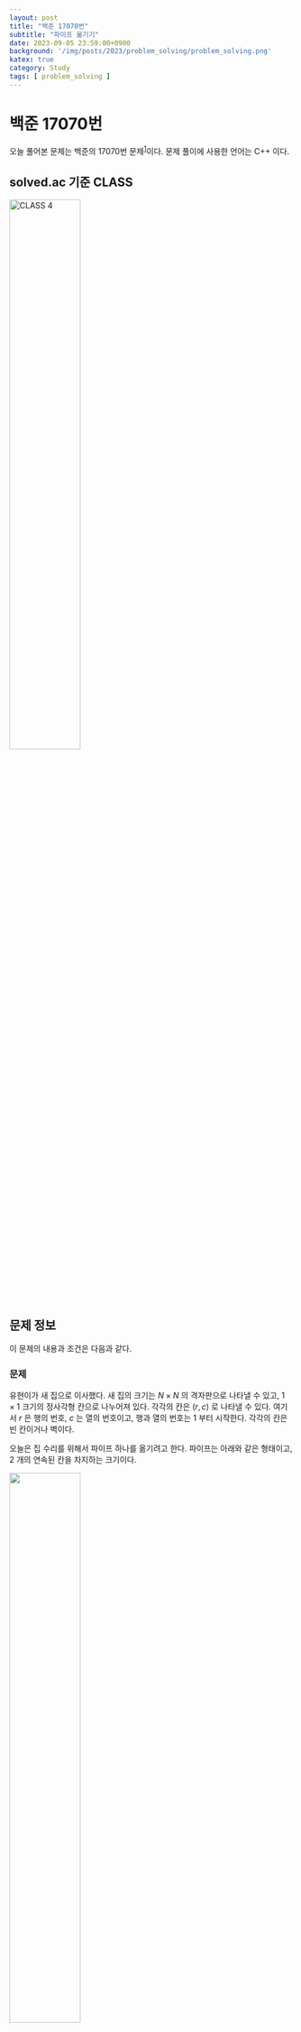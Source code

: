 ```yaml
---
layout: post
title: "백준 17070번"
subtitle: "파이프 옮기기"
date: 2023-09-05 23:59:00+0900
background: '/img/posts/2023/problem_solving/problem_solving.png'
katex: true
category: Study
tags: [ problem_solving ]
---
```


# 백준 17070번

오늘 풀어본 문제는 백준의 17070번 문제<sup>[1](#footnote_1)</sup>이다. 문제 풀이에 사용한 언어는 C++ 이다.

## solved.ac 기준 CLASS

<img src="https://static.solved.ac/class/c4.svg" width="50%" height="50%" alt="CLASS 4">

## 문제 정보

이 문제의 내용과 조건은 다음과 같다.

### 문제

유현이가 새 집으로 이사했다. 새 집의 크기는 $N \times N$ 의 격자판으로 나타낼 수 있고, $1 \times 1$ 크기의 정사각형 칸으로 나누어져 있다. 각각의 칸은 $(r, c)$ 로 나타낼 수 있다. 여기서 $r$ 은 행의 번호, $c$ 는 열의 번호이고, 행과 열의 번호는 $1$ 부터 시작한다. 각각의 칸은 빈 칸이거나 벽이다.

오늘은 집 수리를 위해서 파이프 하나를 옮기려고 한다. 파이프는 아래와 같은 형태이고, $2$ 개의 연속된 칸을 차지하는 크기이다.

<img src="https://upload.acmicpc.net/3ceac594-87df-487d-9152-c532f7136e1e/-/preview/" width="50%" height="50%">

파이프는 회전시킬 수 있으며, 아래와 같이 $3$ 가지 방향이 가능하다.

<img src="https://upload.acmicpc.net/b29efafa-dbae-4522-809c-76d5c184a231/-/preview/" width="100%" height="100%">

파이프는 매우 무겁기 때문에, 유현이는 파이프를 밀어서 이동시키려고 한다. 벽에는 새로운 벽지를 발랐기 때문에, 파이프가 벽을 긁으면 안 된다. 즉, 파이프는 항상 빈 칸만 차지해야 한다.

파이프를 밀 수 있는 방향은 총 $3$ 가지가 있으며, $→$, $↘$, $↓$ 방향이다. 파이프는 밀면서 회전시킬 수 있다. 회전은 45도만 회전시킬 수 있으며, 미는 방향은 오른쪽, 아래, 또는 오른쪽 아래 대각선 방향이어야 한다.

파이프가 가로로 놓여진 경우에 가능한 이동 방법은 총 $2$ 가지, 세로로 놓여진 경우에는 $2$ 가지, 대각선 방향으로 놓여진 경우에는 $3$ 가지가 있다.

아래 그림은 파이프가 놓여진 방향에 따라서 이동할 수 있는 방법을 모두 나타낸 것이고, 꼭 빈 칸이어야 하는 곳은 색으로 표시되어져 있다.

<img src="https://upload.acmicpc.net/0f445b26-4e5b-4169-8a1a-89c9e115907e/-/preview/" width="100%" height="100%">

가로

<img src="https://upload.acmicpc.net/045d071f-0ea2-4ab5-a8db-61c215e7e7b7/-/preview/" width="100%" height="100%">

세로

<img src="https://upload.acmicpc.net/ace5e982-6a52-4982-b51d-6c33c6b742bf/-/preview/" width="100%" height="100%">

대각선

가장 처음에 파이프는 $(1, 1)$ 와 $(1, 2)$ 를 차지하고 있고, 방향은 가로이다. 파이프의 한쪽 끝을 $(N, N)$ 로 이동시키는 방법의 개수를 구해보자.

### 입력

첫째 줄에 집의 크기 $N$ $(3 \leq N \leq 16)$ 이 주어진다. 둘째 줄부터 $N$ 개의 줄에는 집의 상태가 주어진다. 빈 칸은 $0$ , 벽은 $1$ 로 주어진다. $(1, 1)$ 과 $(1, 2)$ 는 항상 빈 칸이다.

### 출력

첫째 줄에 파이프의 한쪽 끝을 $(N, N)$ 으로 이동시키는 방법의 수를 출력한다. 이동시킬 수 없는 경우에는 $0$ 을 출력한다. 방법의 수는 항상 $1,000,000$ 보다 작거나 같다.

## 풀이과정

### 1번째 시도

문제를 보고 그래프 탐색을 이용하여 해결할 수 있는 문제라는 것을 알 수 있었다. 내가 선택한 방식은 백트래킹 방식이였고, 특정 칸에서 도착점까지 이동하는 경우의 수를 반환하는 재귀함수 `travel` 을 이용하여 구현하였다. 출발점은 파이프가 차지하는 오른쪽 공간으로 설정하였고, 파이프의 위치를 설정할 때는 오른쪽, 아래쪽, 혹은 남동쪽 방향의 칸으로 설정하였다. 

코드는 다음과 같이 작성하였다. (문제에서 제시하는 좌표 방식과는 조금 다르게 나만의 좌표 방식을 적용하여 풀었으니 코드를 읽을 때 주의하길 바란다.)

```cpp
#include <bits/stdc++.h>

constexpr auto HORIZONTAL = 0;
constexpr auto VERTICAL = 1;
constexpr auto DIAGONAL = 2;

using namespace std;

int N;
vector<int> blocked[16];

int travel(int x, int y, int type);
bool checkSpace(int x, int y);

int main(void) {
	ios::sync_with_stdio(0);
	cin.tie(0);
	cout.tie(0);

	cin >> N;

	for (int i = 0; i < N; i++) {
		for (int j = 0; j < N; j++) {
			blocked[j].resize(N);
			cin >> blocked[j][i];
		}
	}

	int result = travel(1, 0, HORIZONTAL);
	cout << result;

	return 0;
}

int travel(int x, int y, int type) {
	int result = 0;

	if (x == N - 1 && y == N - 1) {
		return 1;
	}

	switch (type) {

	case HORIZONTAL:
		if (checkSpace(x + 1, y) == true) {
			result += travel(x + 1, y, HORIZONTAL);

			if (checkSpace(x, y + 1) == true && checkSpace(x + 1, y + 1) == true) {
				result += travel(x + 1, y + 1, DIAGONAL);
			}
		}
		break;
	
	case VERTICAL:
		if (checkSpace(x, y + 1) == true) {
			result += travel(x, y + 1, VERTICAL);

			if (checkSpace(x + 1, y) == true && checkSpace(x + 1, y + 1) == true) {
				result += travel(x + 1, y + 1, DIAGONAL);
			}
		}
		break;
	
	case DIAGONAL:
		if (checkSpace(x + 1, y) == true) {
			result += travel(x + 1, y, HORIZONTAL);
		}
		if (checkSpace(x, y + 1) == true) {
			result += travel(x, y + 1, VERTICAL);
		}
		if (checkSpace(x + 1, y) == true && checkSpace(x, y + 1) == true && checkSpace(x + 1, y + 1) == true) {
			result += travel(x + 1, y + 1, DIAGONAL);
		}
		break;

	default:
		break;
	}

	return result;
}

bool checkSpace(int x, int y) {
	if (x < 0 || x > N - 1) {
		return false;
	}
	else if (y < 0 || y > N - 1) {
		return false;
	}
	else if (blocked[x][y] == 1) {
		return false;
	}
	else {
		return true;
	}
}
```

그러자 모든 테스트 케이스를 통과하고 정답이 나오는 것을 확인할 수 있었다.

## 마무리

문제를 풀면서 솔직히 스택 오버플로우가 나지 않을까 염려했는데, 다행히도 그런일은 일어나지 않았다. 아마 $N$의 최대 크기가 $16$으로 그리 크지 않은 값이기에 무난하게 통과한 것 같다. 그래프 탐색을 어떻게 적용해야 하는지 머리를 은근 써야했던 흥미로운 문제였다.

오늘의 PS는 여기까지!

---
<a name="footnote_1">1</a>: <https://www.acmicpc.net/problem/17070>  